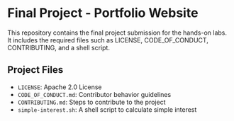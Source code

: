 # Final Project - Portfolio Website

This repository contains the final project submission for the hands-on labs.  
It includes the required files such as LICENSE, CODE_OF_CONDUCT, CONTRIBUTING, and a shell script.

## Project Files

- `LICENSE`: Apache 2.0 License
- `CODE_OF_CONDUCT.md`: Contributor behavior guidelines
- `CONTRIBUTING.md`: Steps to contribute to the project
- `simple-interest.sh`: A shell script to calculate simple interest
